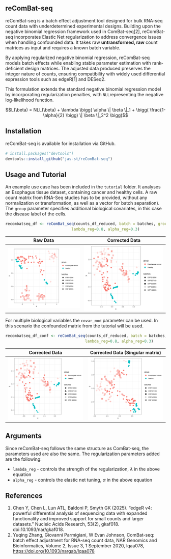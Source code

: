 ## reComBat-seq

reComBat-seq is a batch effect adjustment tool designed for bulk RNA-seq count data with underdetermined experimental designs. Building upon the negative binomial regression framework used in ComBat-seq[2], reComBat-seq incorporates Elastic Net regularization to address convergence issues when handling confounded data. It takes raw **untransformed, raw** count matrices as input and requires a known batch variable.

By applying regularized negative binomial regression, reComBat-seq models batch effects while enabling stable parameter estimation with rank-deficient design matrices. The adjusted data produced preserves the integer nature of counts, ensuring compatibility with widely used differential expression tools such as edgeR[1] and DESeq2. 

This formulation extends the standard negative binomial regression model by incorporating regularization penalties, with `NLL`representing the negative log-likelihood function.
```math
L(\beta) = NLL(\beta) + \lambda \bigg( \alpha \| \beta \|_1 + \bigg( \frac{1-\alpha}{2} \bigg) \| \beta \|_2^2 \bigg)
```

## Installation

reComBat-seq is available for installation via GitHub.

```r
# install.packages("devtools")
devtools::install_github("jas-st/reComBat-seq")
```


## Usage and Tutorial

An example use case has been included in the `tutorial` folder. It analyses an Esophagus tissue dataset, containing cancer and healthy cells. 
A raw count matrix from RNA-Seq studies has to be provided, without any normalization or transformation, as well as a vector for batch separation). The `group` parameter specifies additional biological covariates, in this case the disease label of the cells.

```r
recombatseq_df <- reComBat_seq(counts_df_reduced, batch = batches, group = group,
                             lambda_reg=0.8, alpha_reg=0.3)
```

| Raw Data      | Corrected Data |
| ------------- | -------------  |
| <img src="https://github.com/jas-st/reComBat-seq/blob/main/tutorial/PCA_raw.png" width="500">  | <img src="https://github.com/jas-st/reComBat-seq/blob/main/tutorial/PCA_corrected.png" width="500">   |
  
For multiple biological variables the `covar_mod` parameter can be used. In this scenario the confounded matrix from the tutorial will be used.

```r
recombatseq_df_conf <- reComBat_seq(counts_df_reduced, batch = batches, covar_mod = covmat_model,
                                   lambda_reg=0.8, alpha_reg=0.3)
```

| Corrected Data      | Corrected Data (Singular matrix) |
| ------------- | -------------  |
| <img src="https://github.com/jas-st/reComBat-seq/blob/main/tutorial/PCA_corrected.png" width="500">  | <img src="https://github.com/jas-st/reComBat-seq/blob/main/tutorial/PCA_corrected_confounded.png" width="500">   |

## Arguments

Since reComBat-seq follows the same structure as ComBat-seq, the parameters used are also the same. The regularization parameters added are the following:

  - `lambda_reg` - controls the strength of the regularization, $\lambda$ in the above equation
  - `alpha_reg` - controls the elastic net tuning, $\alpha$ in the above equation

## References
1. Chen Y, Chen L, Lun ATL, Baldoni P, Smyth GK (2025). “edgeR v4: powerful differential analysis of sequencing data with expanded functionality and improved support for small counts and larger datasets.” Nucleic Acids Research, 53(2), gkaf018. doi:10.1093/nar/gkaf018.
2. Yuqing Zhang, Giovanni Parmigiani, W Evan Johnson, ComBat-seq: batch effect adjustment for RNA-seq count data, NAR Genomics and Bioinformatics, Volume 2, Issue 3, 1 September 2020, lqaa078, https://doi.org/10.1093/nargab/lqaa078
